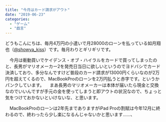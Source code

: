 ```yaml
---
title: "今月はカード請求がアウト"
date: "2019-06-23"
categories: 
  - "ゲーム"
  - "戯言"
---
```


どうもこんにちは、毎月4万円の小遣いで月28000のローンを払っている如月翔也（[@showya\_kiss](http://twitter.com/showya_kiss)）です。毎月わりとギリギリです。

　今月は衝動買いでケイデンス・オブ・ハイラルをカードで買ってしまったのと、長男がマリオメーカー2を発売日当日に欲しいというのでヨドバシでカード決済しており、多分なんですけど普段のカード請求が13000円くらいなのが2万円を超えてくるので、MacBookProのローンを2万円払うと赤字です。というかパンクしています。 　まあ長男のマリオメーカーは本体が届いたら現金と交換なのでいいんですが手元の金を使ってしまうと即アウトの状況なので、ちょっと気をつけておかないといけないな、と思います。

　MacBookProのローンは2年先までありますがiPad Proの割賦は今年12月に終わるので、終わったら少し楽になるんじゃないかと思います……、

